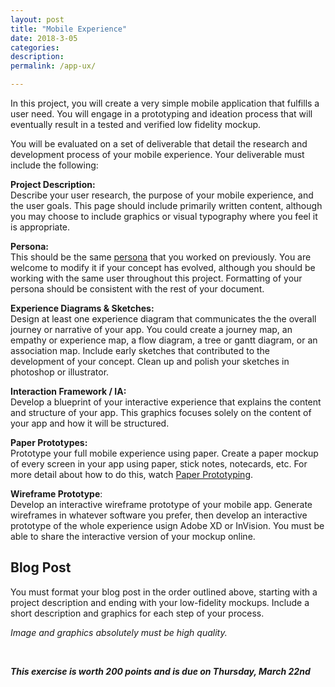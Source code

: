 ```yaml
---
layout: post
title: "Mobile Experience"
date: 2018-3-05
categories:
description:
permalink: /app-ux/

---
```

In this project, you will create a very simple mobile application that fulfills a user need. You will engage in a prototyping and ideation process that will eventually result in a tested and verified low fidelity mockup.  

You will be evaluated on a set of deliverable that detail the research and development process of your mobile experience. Your deliverable must include the following:

**Project Description:** <br>Describe your user research, the purpose of your mobile experience, and the user goals. This page should include primarily written content, although you may choose to include graphics or visual typography where you feel it is appropriate.

**Persona:** <br>This should be the same [persona](/ixd-s18/personas) that you worked on previously. You are welcome to modify it if your concept has evolved, although you should be working with the same user throughout this project. Formatting of your persona should be consistent with the rest of your document.

**Experience Diagrams & Sketches:**<br>Design at least one experience diagram that communicates the the overall journey or narrative of your app. You could create a journey map, an empathy or experience map, a flow diagram, a tree or gantt diagram, or an association map. Include early sketches that contributed to the development of your concept. Clean up and polish your sketches in photoshop or illustrator.

**Interaction Framework / IA:**<br> Develop a blueprint of your interactive experience that explains the content and structure of your app. This graphics focuses solely on the content of your app and how it will be structured.

**Paper Prototypes:**<br>Prototype your full mobile experience using paper. Create a paper mockup of every screen in your app using paper, stick notes, notecards, etc. For more detail about how to do this, watch [Paper Prototyping](https://www.lynda.com/User-Experience-tutorials/UX-Design-Techniques-Paper-Prototyping/534422-2.html).

**Wireframe Prototype**:<br>Develop an interactive wireframe prototype of your mobile app. Generate wireframes in whatever software you prefer, then develop an interactive prototype of the whole experience usign Adobe XD or InVision. You must be able to share the interactive version of your mockup online. 

## Blog Post

You must format your blog post in the order outlined above, starting with a project description and ending with your low-fidelity mockups. Include a short description and graphics for each step of your process.

*Image and graphics absolutely must be high quality.*

<br>

***This exercise is worth 200 points and is due on Thursday, March 22nd***
